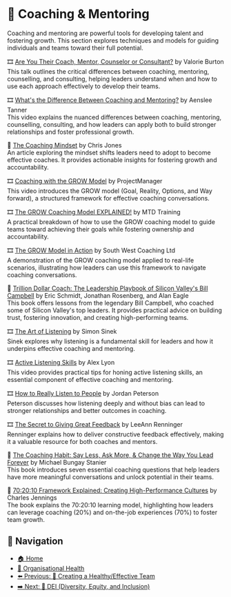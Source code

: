 # 🎯 Coaching & Mentoring

Coaching and mentoring are powerful tools for developing talent and fostering growth. This section explores techniques and models for guiding individuals and teams toward their full potential.

🎞 [Are You Their Coach, Mentor, Counselor or Consultant?](https://www.youtube.com/watch?v=e7V5JGRrQ6g) by Valorie Burton  
This talk outlines the critical differences between coaching, mentoring, counselling, and consulting, helping leaders understand when and how to use each approach effectively to develop their teams.

🎞 [What's the Difference Between Coaching and Mentoring?](https://www.youtube.com/watch?v=K88mKpKSvfU) by Aenslee Tanner  
This video explains the nuanced differences between coaching, mentoring, counselling, consulting, and how leaders can apply both to build stronger relationships and foster professional growth.

🔗 [The Coaching Mindset](https://svpg.com/the-coaching-mindset/) by Chris Jones  
An article exploring the mindset shifts leaders need to adopt to become effective coaches. It provides actionable insights for fostering growth and accountability.

🎞 [Coaching with the GROW Model](https://www.youtube.com/watch?v=XbkXpdiyNs0) by ProjectManager  
This video introduces the GROW model (Goal, Reality, Options, and Way forward), a structured framework for effective coaching conversations.

🎞 [The GROW Coaching Model EXPLAINED!](https://www.youtube.com/watch?v=Fjw7vEUdIDE) by MTD Training  
A practical breakdown of how to use the GROW coaching model to guide teams toward achieving their goals while fostering ownership and accountability.

🎞 [The GROW Model in Action](https://www.youtube.com/watch?v=6f3X2PEsV-Q) by South West Coaching Ltd  
A demonstration of the GROW coaching model applied to real-life scenarios, illustrating how leaders can use this framework to navigate coaching conversations.

📘 [Trillion Dollar Coach: The Leadership Playbook of Silicon Valley's Bill Campbell](https://www.goodreads.com/book/show/42118073-trillion-dollar-coach) by Eric Schmidt, Jonathan Rosenberg, and Alan Eagle  
This book offers lessons from the legendary Bill Campbell, who coached some of Silicon Valley's top leaders. It provides practical advice on building trust, fostering innovation, and creating high-performing teams.

🎞 [The Art of Listening](https://www.youtube.com/watch?v=qpnNsSyDw-g) by Simon Sinek  
Sinek explores why listening is a fundamental skill for leaders and how it underpins effective coaching and mentoring.

🎞 [Active Listening Skills](https://www.youtube.com/watch?v=7wUCyjiyXdg) by Alex Lyon  
This video provides practical tips for honing active listening skills, an essential component of effective coaching and mentoring.

🎞 [How to Really Listen to People](https://www.youtube.com/watch?v=oBoAATtxrw8) by Jordan Peterson  
Peterson discusses how listening deeply and without bias can lead to stronger relationships and better outcomes in coaching.

🎞 [The Secret to Giving Great Feedback](https://www.youtube.com/watch?v=wtl5UrrgU8c) by LeeAnn Renninger  
Renninger explains how to deliver constructive feedback effectively, making it a valuable resource for both coaches and mentors.

📘 [The Coaching Habit: Say Less, Ask More, & Change the Way You Lead Forever](https://www.goodreads.com/book/show/29342515-the-coaching-habit) by Michael Bungay Stanier  
This book introduces seven essential coaching questions that help leaders have more meaningful conversations and unlock potential in their teams.

📘 [70:20:10 Framework Explained: Creating High-Performance Cultures](https://books.google.se/books/about/70_20_10_Framework_Explained.html?id=e7IumAEACAAJ&redir_esc=y) by Charles Jennings  
The book explains the 70:20:10 learning model, highlighting how leaders can leverage coaching (20%) and on-the-job experiences (70%) to foster team growth.

## 🧭 Navigation

- [🏠 Home](../../README.md)
- [🧠 Organisational Health](../README.md)
- [⬅️ Previous: 🤝 Creating a Healthy/Effective Team](creating-a-healthy-effective-team.md)
- [➡️ Next: 🌈 DEI (Diversity, Equity, and Inclusion)](dei.md)
